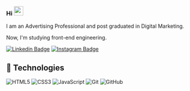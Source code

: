 ### Hi <img src="https://media.giphy.com/media/hvRJCLFzcasrR4ia7z/giphy.gif" width="25px">

I am an Advertising Professional and post graduated in Digital Marketing.

Now, I'm studying front-end engineering.

[![Linkedin Badge](https://img.shields.io/badge/-Linkedin-blue?style=flat-square&logo=Linkedin&logoColor=white&link=https://www.linkedin.com/in/rebeccanayala/)](https://www.linkedin.com/in/rebeccanayala/)
[![Instagram Badge](https://img.shields.io/badge/-Instagram-red?style=flat-square&logo=instagram&logoColor=white&link=https://www.instagram.com/rebeccanayala/?hl=pt-br)](https://instagram.com/rebeccanayala)

## 🚀 Technologies
![HTML5](https://img.shields.io/badge/-HTML5-E34F26?style=flat-square&logo=html5&logoColor=white)
![CSS3](https://img.shields.io/badge/-CSS3-1572B6?style=flat-square&logo=css3)
![JavaScript](https://img.shields.io/badge/-JavaScript-black?style=flat-square&logo=javascript)
![Git](https://img.shields.io/badge/-Git-black?style=flat-square&logo=git)
![GitHub](https://img.shields.io/badge/-GitHub-181717?style=flat-square&logo=github)



